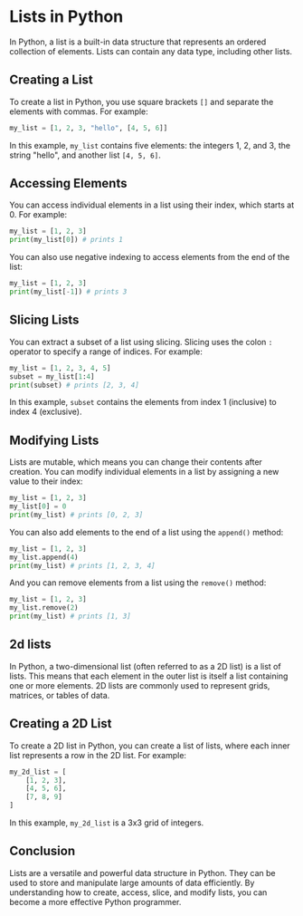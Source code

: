 # Lists in Python

In Python, a list is a built-in data structure that represents an ordered collection of elements. Lists can contain any data type, including other lists.

## Creating a List

To create a list in Python, you use square brackets `[]` and separate the elements with commas. For example:

```python
my_list = [1, 2, 3, "hello", [4, 5, 6]]
```

In this example, `my_list` contains five elements: the integers 1, 2, and 3, the string "hello", and another list `[4, 5, 6]`.

## Accessing Elements

You can access individual elements in a list using their index, which starts at 0. For example:

```python
my_list = [1, 2, 3]
print(my_list[0]) # prints 1
```

You can also use negative indexing to access elements from the end of the list:

```python
my_list = [1, 2, 3]
print(my_list[-1]) # prints 3
```

## Slicing Lists

You can extract a subset of a list using slicing. Slicing uses the colon `:` operator to specify a range of indices. For example:

```python
my_list = [1, 2, 3, 4, 5]
subset = my_list[1:4]
print(subset) # prints [2, 3, 4]
```

In this example, `subset` contains the elements from index 1 (inclusive) to index 4 (exclusive).

## Modifying Lists

Lists are mutable, which means you can change their contents after creation. You can modify individual elements in a list by assigning a new value to their index:

```python
my_list = [1, 2, 3]
my_list[0] = 0
print(my_list) # prints [0, 2, 3]
```

You can also add elements to the end of a list using the `append()` method:

```python
my_list = [1, 2, 3]
my_list.append(4)
print(my_list) # prints [1, 2, 3, 4]
```

And you can remove elements from a list using the `remove()` method:

```python
my_list = [1, 2, 3]
my_list.remove(2)
print(my_list) # prints [1, 3]
```

## 2d lists
In Python, a two-dimensional list (often referred to as a 2D list) is a list of lists. This means that each element in the outer list is itself a list containing one or more elements. 2D lists are commonly used to represent grids, matrices, or tables of data.

## Creating a 2D List

To create a 2D list in Python, you can create a list of lists, where each inner list represents a row in the 2D list. For example:

```python
my_2d_list = [
    [1, 2, 3],
    [4, 5, 6],
    [7, 8, 9]
]
```

In this example, `my_2d_list` is a 3x3 grid of integers.

## Conclusion

Lists are a versatile and powerful data structure in Python. They can be used to store and manipulate large amounts of data efficiently. By understanding how to create, access, slice, and modify lists, you can become a more effective Python programmer.